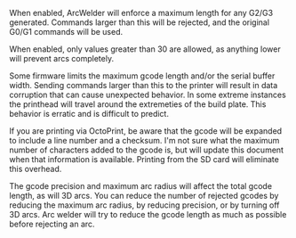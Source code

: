 When enabled, ArcWelder will enforce a maximum length for any G2/G3 generated. Commands larger than this will be
rejected, and the original G0/G1 commands will be used.

When enabled, only values greater than 30 are allowed, as anything lower will prevent arcs completely.

Some firmware limits the maximum gcode length and/or the serial buffer width. Sending commands larger than this to the
printer will result in data corruption that can cause unexpected behavior. In some extreme instances the printhead will
travel around the extremeties of the build plate. This behavior is erratic and is difficult to predict.

If you are printing via OctoPrint, be aware that the gcode will be expanded to include a line number and a checksum. I'm
not sure what the maximum number of characters added to the gcode is, but will update this document when that
information is available. Printing from the SD card will eliminate this overhead.

The gcode precision and maximum arc radius will affect the total gcode length, as will 3D arcs. You can reduce the
number of rejected gcodes by reducing the maximum arc radius, by reducing precision, or by turning off 3D arcs. Arc
welder will try to reduce the gcode length as much as possible before rejecting an arc.
